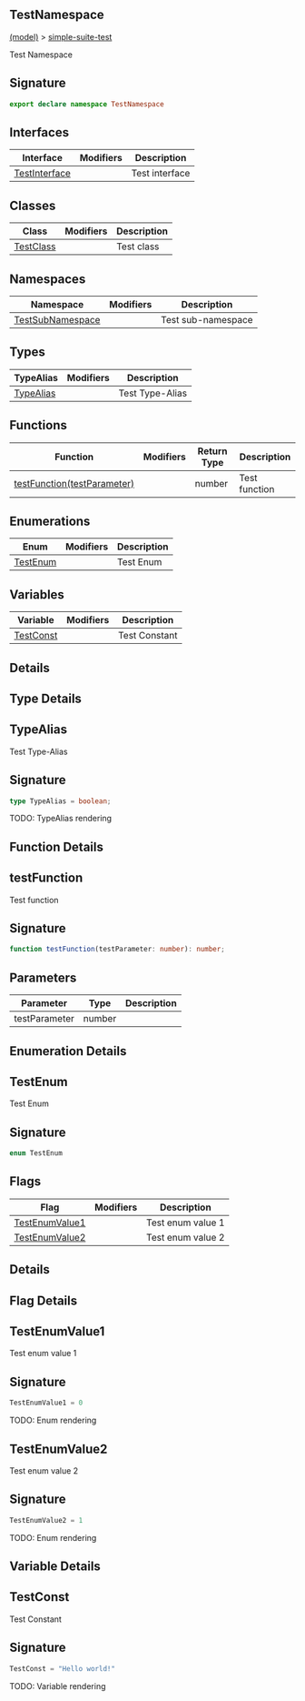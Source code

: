 
## TestNamespace

[(model)](/index) &gt; [simple-suite-test](/simple-suite-test)

Test Namespace

## Signature

```typescript
export declare namespace TestNamespace 
```

## Interfaces

|  Interface | Modifiers | Description |
|  --- | --- | --- |
|  [TestInterface](/simple-suite-test/testnamespace/testinterface) |  | Test interface |

## Classes

|  Class | Modifiers | Description |
|  --- | --- | --- |
|  [TestClass](/simple-suite-test/testnamespace/testclass) |  | Test class |

## Namespaces

|  Namespace | Modifiers | Description |
|  --- | --- | --- |
|  [TestSubNamespace](/simple-suite-test/testnamespace/testsubnamespace) |  | Test sub-namespace |

## Types

|  TypeAlias | Modifiers | Description |
|  --- | --- | --- |
|  [TypeAlias](/simple-suite-test/testnamespace#typealias-TypeAlias) |  | Test Type-Alias |

## Functions

|  Function | Modifiers | Return Type | Description |
|  --- | --- | --- | --- |
|  [testFunction(testParameter)](/simple-suite-test/testnamespace#testfunction-Function) |  | number | Test function |

## Enumerations

|  Enum | Modifiers | Description |
|  --- | --- | --- |
|  [TestEnum](/simple-suite-test/testnamespace#testenum-Enum) |  | Test Enum |

## Variables

|  Variable | Modifiers | Description |
|  --- | --- | --- |
|  [TestConst](/simple-suite-test/testnamespace#testconst-Variable) |  | Test Constant |

## Details

## Type Details

## TypeAlias

Test Type-Alias

## Signature

```typescript
type TypeAlias = boolean;
```
TODO: TypeAlias rendering

## Function Details

## testFunction

Test function

## Signature

```typescript
function testFunction(testParameter: number): number;
```

## Parameters

|  Parameter | Type | Description |
|  --- | --- | --- |
|  testParameter | number |  |

## Enumeration Details

## TestEnum

Test Enum

## Signature

```typescript
enum TestEnum 
```

## Flags

|  Flag | Modifiers | Description |
|  --- | --- | --- |
|  [TestEnumValue1](/simple-suite-test/testnamespace#testenum-testenumvalue1-EnumMember) |  | Test enum value 1 |
|  [TestEnumValue2](/simple-suite-test/testnamespace#testenum-testenumvalue2-EnumMember) |  | Test enum value 2 |

## Details

## Flag Details

## TestEnumValue1

Test enum value 1

## Signature

```typescript
TestEnumValue1 = 0
```
TODO: Enum rendering

## TestEnumValue2

Test enum value 2

## Signature

```typescript
TestEnumValue2 = 1
```
TODO: Enum rendering

## Variable Details

## TestConst

Test Constant

## Signature

```typescript
TestConst = "Hello world!"
```
TODO: Variable rendering

